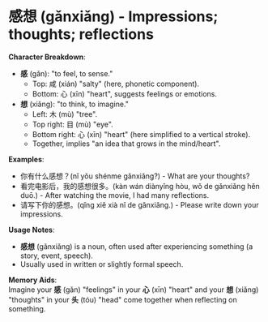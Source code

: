 # **感想 (gǎnxiǎng) - Impressions; thoughts; reflections**

**Character Breakdown**:  
- **感** (gǎn): "to feel, to sense."
  - Top: 咸 (xián) "salty" (here, phonetic component).
  - Bottom: 心 (xīn) "heart", suggests feelings or emotions.  
- **想** (xiǎng): "to think, to imagine."
  - Left: 木 (mù) "tree".
  - Top right: 目 (mù) "eye".
  - Bottom right: 心 (xīn) "heart" (here simplified to a vertical stroke).
  - Together, implies "an idea that grows in the mind/heart".

**Examples**:  
- 你有什么感想？(nǐ yǒu shénme gǎnxiǎng?) - What are your thoughts?  
- 看完电影后，我的感想很多。(kàn wán diànyǐng hòu, wǒ de gǎnxiǎng hěn duō.) - After watching the movie, I had many reflections.  
- 请写下你的感想。(qǐng xiě xià nǐ de gǎnxiǎng.) - Please write down your impressions.

**Usage Notes**:  
- **感想** (gǎnxiǎng) is a noun, often used after experiencing something (a story, event, speech).  
- Usually used in written or slightly formal speech.

**Memory Aids**:  
Imagine your **感** (gǎn) "feelings" in your **心** (xīn) "heart" and your **想** (xiǎng) "thoughts" in your **头** (tóu) "head" come together when reflecting on something.